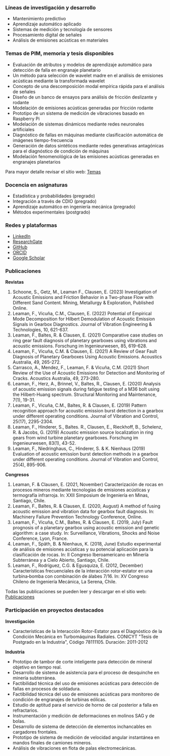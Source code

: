### Líneas de investigación y desarrollo

- Mantenimiento predictivo
- Aprendizaje automático aplicado
- Sistemas de medición y tecnología de sensores
- Procesamiento digital de señales
- Análisis de emisiones acústicas en materiales


### Temas de PIM, memoria y tesis disponibles

- Evaluación de atributos y modelos de aprendizaje automático para detección de falla en engranaje planetario
- Un método para selección de wavelet madre en el análisis de emisiones acústicas mediante la transformada wavelet
- Concepto de una descomposición modal empírica rápida para el análisis de señales
- Diseño de un banco de ensayos para análisis de fricción deslizante y rodante
- Modelación de emisiones acústicas generadas por fricción rodante
- Prototipo de un sistema de medición de vibraciones basado en Raspberry Pi
- Modelación de sistemas dinámicos mediante redes neuronales artificiales
- Diagnóstico de fallas en máquinas mediante clasificación automática de imágenes tiempo-frecuencia
- Generación de datos sintéticos mediante redes generativas antagónicas para el diagnóstico de condición de máquinas
- Modelación fenomenológica de las emisiones acústicas generadas en engranajes planetarios

Para mayor detalle revisar el sitio web: [Temas](https://github.com/fleaman-udec/pim-memorias/)

### Docencia en asignaturas

- Estadística y probabilidades (pregrado)
- Integración a través de CDIO (pregrado)
- Aprendizaje automático en ingeniería mecánica (pregrado)
- Métodos experimentales (postgrado)

### Redes y plataformas

- [LinkedIn](https://www.linkedin.com/in/felix-leaman/)
- [ResearchGate](https://www.researchgate.net/profile/Felix-Leaman/)
- [GitHub](https://github.com/fleaman-udec/)
- [ORCID](https://orcid.org/0000-0003-1009-5368)
- [Google Scholar](https://scholar.google.com/citations?user=4GOSS8MAAAAJ&hl=es)

### Publicaciones

**Revistas**
1. Schoone, S., Getz, M., Leaman F., Clausen, E. (2023) Investigation of Acoustic Emissions and Friction Behavior in a Two-phase Flow with Different Sand Content. Mining, Metallurgy & Exploration, Published Online.
2. Leaman, F., Vicuña, C.M., Clausen, E. (2022) Potential of Empirical Mode Decomposition for Hilbert Demodulation of Acoustic Emission Signals in Gearbox Diagnostics. Journal of Vibration Engineering & Technologies, 10, 621-637.
3. Leaman, F., Baltes, R. & Clausen, E. (2021) Comparative case studies on ring gear fault diagnosis of planetary gearboxes using vibrations and acoustic emissions. Forschung im Ingenieurwesen, 85, 619-628. 
4. Leaman, F., Vicuña, C.M. & Clausen, E. (2021) A Review of Gear Fault Diagnosis of Planetary Gearboxes Using Acoustic Emissions. Acoustics Australia, 49, 265-272.
5. Carrasco, A., Mendez, F., Leaman, F. & Vicuña, C.M. (2021) Short Review of the Use of Acoustic Emissions for Detection and Monitoring of Cracks. Acoustics Australia, 49, 273-280.
6. Leaman, F., Herz, A., Brinnel, V., Baltes, R., Clausen, E. (2020) Analysis of acoustic emission signals during fatigue testing of a M36 bolt using the Hilbert-Huang spectrum. Structural Monitoring and Maintenance, 7(1), 19-31.
7. Leaman, F., Vicuña, C.M., Baltes, R. & Clausen, E. (2019) Pattern recognition approach for acoustic emission burst detection in a gearbox under different operating conditions. Journal of Vibration and Control, 25(17), 2295-2304.
8. Leaman, F., Hinderer, S., Baltes. R., Clausen, E., Rieckhoff, B., Schelenz, R. & Jacobs, G. (2019) Acoustic emission source localization in ring gears from wind turbine planetary gearboxes. Forschung im Ingenieurwesen, 83(1), 43-52.
9. Leaman, F., Niedringhaus, C., Hinderer, S. & K. Nienhaus (2019) Evaluation of acoustic emission burst detection methods in a gearbox under different operating conditions. Journal of Vibration and Control, 25(4), 895-906. 

**Congresos**
1. Leaman, F. & Clausen, E. (2021, November) Caracterización de rocas en procesos mineros mediante tecnologías de emisiones acústicas y termografía infrarroja. In: XXII Simposium de Ingeniería en Minas, Santiago, Chile.
2. Leaman, F., Baltes, R. & Clausen, E. (2020, August) A method of fusing acoustic emission and vibration data for gearbox fault diagnosis. In: Machinery Failure Prevention Technology Conference, Online.
3. Leaman, F., Vicuña, C.M., Baltes, R. & Clausen, E. (2019, July) Fault prognosis of a planetary gearbox using acoustic emission and genetic algorithm: a case study. In: Surveillance, Vibrations, Shocks and Noise Conference, Lyon, France.
4. Leaman, F., Späth, B. & Nienhaus, K. (2018, June) Estudio experimental de análisis de emisiones acústicas y su potencial aplicación para la clasificación de rocas. In: II Congreso Iberoamericano en Minería Subterránea y a Cielo Abierto, Santiago, Chile.
5. Leaman, F., Rodríguez, C.G. & Egusquiza, E. (2012, December) Características frecuenciales de la interacción rotor‑estator en una turbina‑bomba con combinación de álabes 7/16. In: XV Congreso Chileno de Ingeniería Mecánica, La Serena, Chile.

Todas las publicaciones se pueden leer y descargar en el sitio web: [Publicaciones](https://www.researchgate.net/profile/Felix-Leaman/research)

### Participación en proyectos destacados

**Investigación**
- Características de la Interacción Rotor-Estator para el Diagnóstico de la Condición Mecánica en Turbomáquinas Radiales. CONICYT "Tesis de Postgrado en la Industria", Código 78111105. Duración: 2011-2012

**Industria**
- Prototipo de tambor de corte inteligente para detección de mineral objetivo en tiempo real.
- Desarrollo de sistema de asistencia para el proceso de desquinche en minería subterránea.
- Factibilidad técnica del uso de emisiones acústicas para detección de fallas en procesos de soldadura.
- Factibilidad técnica del uso de emisiones acústicas para monitoreo de condición de engranajes de turbinas eólicas.
- Estudio de aptitud para el servicio de horno de cal posterior a falla en refractarios.
- Instrumentación y medición de deformaciones en molinos SAG y de bolas.
- Desarrollo de sistema de detección de elementos inchancables en cargadores frontales.
- Prototipo de sistema de medición de velocidad angular instantánea en mandos finales de camiones mineros.
- Análisis de vibraciones en flota de palas electromecánicas.
